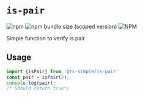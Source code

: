 # `is-pair`

<!-- Shield Tag -->
![npm](https://img.shields.io/npm/dm/%40ts-simple%2Fis-pair.svg)
![npm bundle size (scoped version)](https://img.shields.io/bundlephobia/min/@ts-simple/is-pair.svg)
![NPM](https://img.shields.io/npm/l/@ts-simple/is-pair.svg)

Simple function to verify is pair


## Usage

```ts
import {isPair} from '@ts-simple/is-pair'
const pair = isPair(2);
console.log(pair);
/* Should return true*/

```
